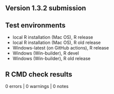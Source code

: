 ## Version 1.3.2 submission

## Test environments

-   local R installation (Mac OS), R release
-   local R installation (Mac OS), R old release
-   Windows-latest (on GitHub actions), R release
-   Windows (Win-builder), R devel
-   Windows (Win-builder), R old release

## R CMD check results

0 errors \| 0 warnings \| 0 notes
